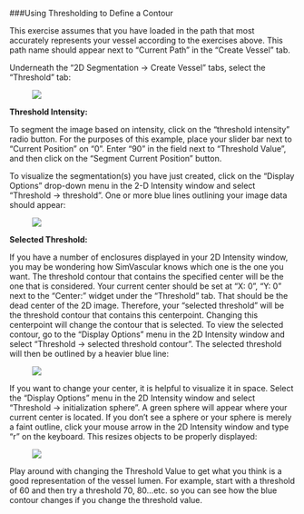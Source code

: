 ###Using Thresholding to Define a Contour

This exercise assumes that you have loaded in the path that most accurately represents your vessel according to the exercises above. This path name should appear next to “Current Path” in the “Create Vessel” tab.

Underneath the “2D Segmentation → Create Vessel” tabs, select the “Threshold” tab:

<figure>
  <img class="svImg svImgXl"  src="documentation/modeling/imgs/segmentation/thresholding/1.jpg"> 
  <figcaption class="svCaption" ></figcaption>
</figure>

**Threshold Intensity:**

To segment the image based on intensity, click on the “threshold intensity” radio button. For the purposes of this example, place your slider bar next to “Current Position” on “0”. Enter “90” in the field next to “Threshold Value”, and then click on the “Segment Current Position” button.

To visualize the segmentation(s) you have just created, click on the “Display Options” drop-down menu in the 2-D Intensity window and select “Threshold → threshold”. One or more blue lines outlining your image data should appear:

<figure>
  <img class="svImg svImgXl"  src="documentation/modeling/imgs/segmentation/thresholding/2.jpg"> 
  <figcaption class="svCaption" ></figcaption>
</figure>

**Selected Threshold:**

If you have a number of enclosures displayed in your 2D Intensity window, you may be wondering how SimVascular knows which one is the one you want. The threshold contour that contains the specified center will be the one that is considered. Your current center should be set at “X: 0”, “Y: 0” next to the “Center:” widget under the “Threshold” tab. That should be the dead center of the 2D image. Therefore, your “selected threshold” will be the threshold contour that contains this centerpoint.  Changing this centerpoint will change the contour that is selected. To view the selected contour, go to the “Display Options” menu in the 2D Intensity window and select “Threshold → selected threshold contour”. The selected threshold will then be outlined by a heavier blue line:

<figure>
  <img class="svImg svImgXl" src="documentation/modeling/imgs/segmentation/thresholding/3.jpg"> 
  <figcaption class="svCaption" ></figcaption>
</figure>

If you want to change your center, it is helpful to visualize it in space. Select the “Display Options” menu in the 2D Intensity window and select “Threshold → initialization sphere”. A green sphere will appear where your current center is located. If you don’t see a sphere or your sphere is merely a faint outline, click your mouse arrow in the 2D Intensity window and type “r” on the keyboard. This resizes objects to be properly displayed:

<figure>
  <img class="svImg svImgXl"  src="documentation/modeling/imgs/segmentation/thresholding/4.jpg"> 
  <figcaption class="svCaption" ></figcaption>
</figure>

Play around with changing the Threshold Value to get what you think is a good representation of the vessel lumen. For example, start with a threshold of 60 and then try a threshold 70, 80…etc. so you can see how the blue contour changes if you change the threshold value. 
